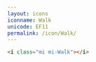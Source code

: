 ```yaml
---
layout: icons
iconname: Walk
unicode: EF11
permalink: /icon/Walk/
---
```


``` html
<i class="mi mi-Walk"></i>
```
